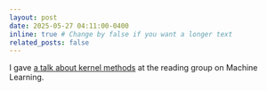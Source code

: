 ```yaml
---
layout: post
date: 2025-05-27 04:11:00-0400
inline: true # Change by false if you want a longer text
related_posts: false
---
```


I gave <a  href="https://alvarogohe.github.io/projects/kernel_methods/">a talk about kernel methods</a> at the reading group on Machine Learning.
